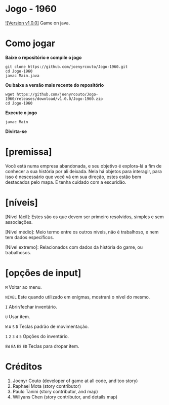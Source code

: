# Jogo - 1960
[![Version v1.0.0]](https://github.com/joenyrcouto/Jogo-1960/releases/tag/v1.0.0)
Game on java.

# Como jogar

**Baixe o repositório e compile o jogo**
```
git clone https://github.com/joenyrcouto/Jogo-1960.git
cd Jogo-1960
javac Main.java
```
**Ou baixe a versão mais recente do repositório**
```
wget https://github.com/joenyrcouto/Jogo-1960/releases/download/v1.0.0/Jogo-1960.zip
cd Jogo-1960
```
**Execute o jogo**
```
javac Main
```
**Divirta-se**

# [premissa]

Você está numa empresa abandonada, e seu objetivo é explora-lá a fim de conhecer a sua história por ali deixada. Nela há objetos para interagir, para isso é nescessário que você vá em sua direção, estes estão bem destacados pelo mapa. E tenha cuidado com a escuridão.

# [níveis]

[Nível fácil]: Estes são os que devem ser primeiro resolvidos, simples e sem associações.

[Nível médio]: Meio termo entre os outros níveis, não é trabalhoso, e nem tem dados específicos.

[Nível extremo]: Relacionados com dados da história do game, ou trabalhosos.

# [opções de input]

`M` Voltar ao menu.

`NIVEL` Este quando utilizado em enigmas, mostrará o nível do mesmo.

`I` Abrir/fechar inventário.

`U` Usar item.

`W` `A` `S` `D` Teclas padrão de movimentação.

`1` `2` `3` `4` `5` Opções do inventário.

`EW` `EA` `ES` `ED` Teclas para dropar item.

# Créditos

1. Joenyr Couto (developer of game at all code, and too story)
2. Raphael Mota (story contributor)
3. Paulo Tanini (story contributor, and map)
4. Willyans Chen (story contributor, and details map)
